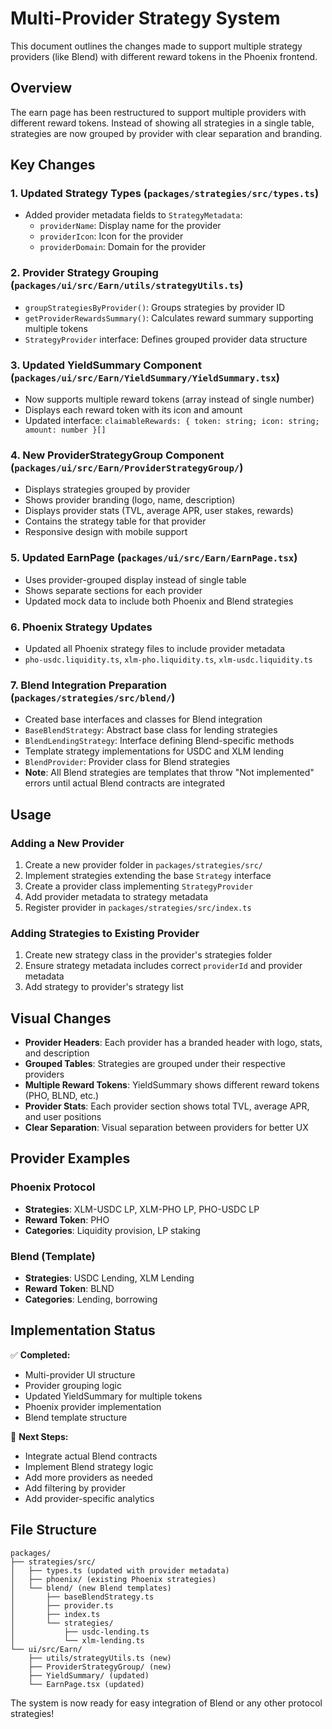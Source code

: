 # Multi-Provider Strategy System

This document outlines the changes made to support multiple strategy providers (like Blend) with different reward tokens in the Phoenix frontend.

## Overview

The earn page has been restructured to support multiple providers with different reward tokens. Instead of showing all strategies in a single table, strategies are now grouped by provider with clear separation and branding.

## Key Changes

### 1. Updated Strategy Types (`packages/strategies/src/types.ts`)

- Added provider metadata fields to `StrategyMetadata`:
  - `providerName`: Display name for the provider
  - `providerIcon`: Icon for the provider
  - `providerDomain`: Domain for the provider

### 2. Provider Strategy Grouping (`packages/ui/src/Earn/utils/strategyUtils.ts`)

- `groupStrategiesByProvider()`: Groups strategies by provider ID
- `getProviderRewardsSummary()`: Calculates reward summary supporting multiple tokens
- `StrategyProvider` interface: Defines grouped provider data structure

### 3. Updated YieldSummary Component (`packages/ui/src/Earn/YieldSummary/YieldSummary.tsx`)

- Now supports multiple reward tokens (array instead of single number)
- Displays each reward token with its icon and amount
- Updated interface: `claimableRewards: { token: string; icon: string; amount: number }[]`

### 4. New ProviderStrategyGroup Component (`packages/ui/src/Earn/ProviderStrategyGroup/`)

- Displays strategies grouped by provider
- Shows provider branding (logo, name, description)
- Displays provider stats (TVL, average APR, user stakes, rewards)
- Contains the strategy table for that provider
- Responsive design with mobile support

### 5. Updated EarnPage (`packages/ui/src/Earn/EarnPage.tsx`)

- Uses provider-grouped display instead of single table
- Shows separate sections for each provider
- Updated mock data to include both Phoenix and Blend strategies

### 6. Phoenix Strategy Updates

- Updated all Phoenix strategy files to include provider metadata
- `pho-usdc.liquidity.ts`, `xlm-pho.liquidity.ts`, `xlm-usdc.liquidity.ts`

### 7. Blend Integration Preparation (`packages/strategies/src/blend/`)

- Created base interfaces and classes for Blend integration
- `BaseBlendStrategy`: Abstract base class for lending strategies
- `BlendLendingStrategy`: Interface defining Blend-specific methods
- Template strategy implementations for USDC and XLM lending
- `BlendProvider`: Provider class for Blend strategies
- **Note**: All Blend strategies are templates that throw "Not implemented" errors until actual Blend contracts are integrated

## Usage

### Adding a New Provider

1. Create a new provider folder in `packages/strategies/src/`
2. Implement strategies extending the base `Strategy` interface
3. Create a provider class implementing `StrategyProvider`
4. Add provider metadata to strategy metadata
5. Register provider in `packages/strategies/src/index.ts`

### Adding Strategies to Existing Provider

1. Create new strategy class in the provider's strategies folder
2. Ensure strategy metadata includes correct `providerId` and provider metadata
3. Add strategy to provider's strategy list

## Visual Changes

- **Provider Headers**: Each provider has a branded header with logo, stats, and description
- **Grouped Tables**: Strategies are grouped under their respective providers
- **Multiple Reward Tokens**: YieldSummary shows different reward tokens (PHO, BLND, etc.)
- **Provider Stats**: Each provider section shows total TVL, average APR, and user positions
- **Clear Separation**: Visual separation between providers for better UX

## Provider Examples

### Phoenix Protocol

- **Strategies**: XLM-USDC LP, XLM-PHO LP, PHO-USDC LP
- **Reward Token**: PHO
- **Categories**: Liquidity provision, LP staking

### Blend (Template)

- **Strategies**: USDC Lending, XLM Lending
- **Reward Token**: BLND
- **Categories**: Lending, borrowing

## Implementation Status

✅ **Completed:**

- Multi-provider UI structure
- Provider grouping logic
- Updated YieldSummary for multiple tokens
- Phoenix provider implementation
- Blend template structure

🔄 **Next Steps:**

- Integrate actual Blend contracts
- Implement Blend strategy logic
- Add more providers as needed
- Add filtering by provider
- Add provider-specific analytics

## File Structure

```
packages/
├── strategies/src/
│   ├── types.ts (updated with provider metadata)
│   ├── phoenix/ (existing Phoenix strategies)
│   └── blend/ (new Blend templates)
│       ├── baseBlendStrategy.ts
│       ├── provider.ts
│       ├── index.ts
│       └── strategies/
│           ├── usdc-lending.ts
│           └── xlm-lending.ts
└── ui/src/Earn/
    ├── utils/strategyUtils.ts (new)
    ├── ProviderStrategyGroup/ (new)
    ├── YieldSummary/ (updated)
    └── EarnPage.tsx (updated)
```

The system is now ready for easy integration of Blend or any other protocol strategies!
